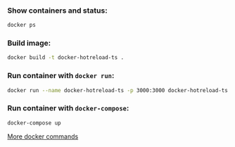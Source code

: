 ### Show containers and status:
```sh
docker ps
```

### Build image:
```sh
docker build -t docker-hotreload-ts .
```

### Run container with `docker run`:
```sh
docker run --name docker-hotreload-ts -p 3000:3000 docker-hotreload-ts
```

### Run container with `docker-compose`:
```sh
docker-compose up
```

[More docker commands](https://gist.github.com/jfollmann/f409defd29e2de689963a2edae5172e8)